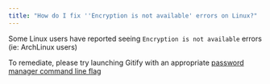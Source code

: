 ```yaml
---
title: "How do I fix ''Encryption is not available' errors on Linux?"
---
```

Some Linux users have reported seeing `Encryption is not available` errors (ie: ArchLinux users)

To remediate, please try launching Gitify with an appropriate [password manager command line flag](https://www.electronjs.org/docs/latest/api/safe-storage#safestoragesetuseplaintextencryptionuseplaintext)